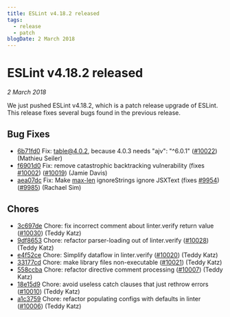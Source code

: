 ```yaml
---
title: ESLint v4.18.2 released
tags:
  - release
  - patch
blogDate: 2 March 2018
---
```

# ESLint v4.18.2 released

_2 March 2018_

We just pushed ESLint v4.18.2, which is a patch release upgrade of ESLint. This release fixes several bugs found in the previous release.










## Bug Fixes


* [6b71fd0](https://github.com/eslint/eslint/commit/6b71fd0) Fix: table@4.0.2, because 4.0.3 needs "ajv": "^6.0.1" ([#10022](https://github.com/eslint/eslint/issues/10022)) (Mathieu Seiler)
* [f6901d0](https://github.com/eslint/eslint/commit/f6901d0) Fix: remove catastrophic backtracking vulnerability (fixes [#10002](https://github.com/eslint/eslint/issues/10002)) ([#10019](https://github.com/eslint/eslint/issues/10019)) (Jamie Davis)
* [aea07dc](https://github.com/eslint/eslint/commit/aea07dc) Fix: Make [max-len](/docs/rules/max-len) ignoreStrings ignore JSXText (fixes [#9954](https://github.com/eslint/eslint/issues/9954)) ([#9985](https://github.com/eslint/eslint/issues/9985)) (Rachael Sim)










## Chores


* [3c697de](https://github.com/eslint/eslint/commit/3c697de) Chore: fix incorrect comment about linter.verify return value ([#10030](https://github.com/eslint/eslint/issues/10030)) (Teddy Katz)
* [9df8653](https://github.com/eslint/eslint/commit/9df8653) Chore: refactor parser-loading out of linter.verify ([#10028](https://github.com/eslint/eslint/issues/10028)) (Teddy Katz)
* [e4f52ce](https://github.com/eslint/eslint/commit/e4f52ce) Chore: Simplify dataflow in linter.verify ([#10020](https://github.com/eslint/eslint/issues/10020)) (Teddy Katz)
* [33177cd](https://github.com/eslint/eslint/commit/33177cd) Chore: make library files non-executable ([#10021](https://github.com/eslint/eslint/issues/10021)) (Teddy Katz)
* [558ccba](https://github.com/eslint/eslint/commit/558ccba) Chore: refactor directive comment processing ([#10007](https://github.com/eslint/eslint/issues/10007)) (Teddy Katz)
* [18e15d9](https://github.com/eslint/eslint/commit/18e15d9) Chore: avoid useless catch clauses that just rethrow errors ([#10010](https://github.com/eslint/eslint/issues/10010)) (Teddy Katz)
* [a1c3759](https://github.com/eslint/eslint/commit/a1c3759) Chore: refactor populating configs with defaults in linter ([#10006](https://github.com/eslint/eslint/issues/10006)) (Teddy Katz)
